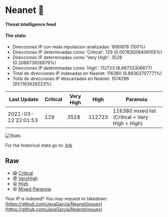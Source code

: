# Neanet :hocho:
#### Threat intelligence feed
#### The stats:

- Direcciones IP con mala reputacion analizadas: 1690676 (100%)
- Direcciones IP determinadas como 'Critical':  129 (0.00763008406105%)
- Direcciones IP determinadas como 'Very High':  3528 (0.208673926879%)
- Direcciones IP determinadas como 'High':  112723 (6.66733306677)
- Total de direcciones IP indexadas en Neanet:  116380 (6.88363707771%)
- Total de direcciones IP descartadas en Neanet:  1574296 (93.1163629223%)

| Last Update | Critical | Very High | High | Paranoia |
| --- | --- | --- | --- | --- |
| 2021-03-12 22:01:53 | 129 | 3528 | 112723 | 116380 mixed list (Critical + Very High + High)|

![Stats](https://docs.google.com/spreadsheets/d/e/2PACX-1vSnaNMIXVabIpDJjufMlzH7poXnshF3mgd8Is1g9ytUEzVsP5my4Trn8f-xkoLLQ38xpL3HtmUexLo6/pubchart?oid=501124687&format=image)

For the historical stats go to: [link](/stats.csv)
## Raw
- :scream: [Critical](https://raw.githubusercontent.com/JavaGarcia/Neanet/master/blacklists/neanet_critical.txt)
- :fearful: [VeryHigh](https://raw.githubusercontent.com/JavaGarcia/Neanet/master/blacklists/neanet_veryHigh.txtt)
- :frowning: [High](https://raw.githubusercontent.com/JavaGarcia/Neanet/master/blacklists/neanet_high.txt)
- :dizzy_face: [Mixed-Paranoia](https://raw.githubusercontent.com/JavaGarcia/Neanet/master/blacklists/neanet_all.txt)


Your IP is indexed? You may request to takedown. [https://github.com/JavaGarcia/Neanet/issues](https://github.com/JavaGarcia/Neanet/issues)



















































































































































































































































































































































































































































































































































































































































































































































































































































































































































































































































































































































































































































































































































































































































































































































































































































































































































































































































































































































































































































































































































































































































































































































































































































































































































































































































































































































































































































































































































































































































































































































































































































































































































































































































































































































































































































































































































































































































































































































































































































































































































































































































































































































































































































































































































































































































































































































































































































































































































































































